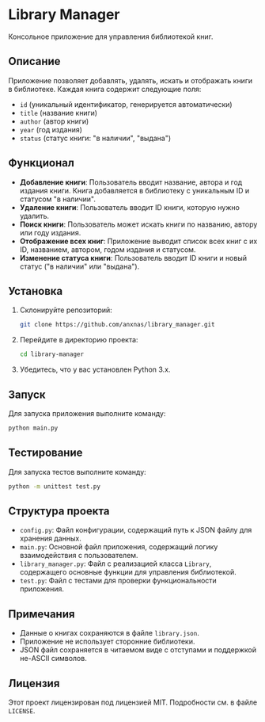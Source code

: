 # Library Manager

Консольное приложение для управления библиотекой книг.

## Описание

Приложение позволяет добавлять, удалять, искать и отображать книги в библиотеке. Каждая книга содержит следующие поля:
- `id` (уникальный идентификатор, генерируется автоматически)
- `title` (название книги)
- `author` (автор книги)
- `year` (год издания)
- `status` (статус книги: "в наличии", "выдана")

## Функционал

- **Добавление книги**: Пользователь вводит название, автора и год издания книги. Книга добавляется в библиотеку с уникальным ID и статусом "в наличии".
- **Удаление книги**: Пользователь вводит ID книги, которую нужно удалить.
- **Поиск книги**: Пользователь может искать книги по названию, автору или году издания.
- **Отображение всех книг**: Приложение выводит список всех книг с их ID, названием, автором, годом издания и статусом.
- **Изменение статуса книги**: Пользователь вводит ID книги и новый статус ("в наличии" или "выдана").

## Установка

1. Склонируйте репозиторий:
    ```sh
    git clone https://github.com/anxnas/library_manager.git
    ```
2. Перейдите в директорию проекта:
    ```sh
    cd library-manager
    ```
3. Убедитесь, что у вас установлен Python 3.x.

## Запуск

Для запуска приложения выполните команду:
```sh
python main.py
```

## Тестирование

Для запуска тестов выполните команду:
```sh
python -m unittest test.py
```

## Структура проекта

- `config.py`: Файл конфигурации, содержащий путь к JSON файлу для хранения данных.
- `main.py`: Основной файл приложения, содержащий логику взаимодействия с пользователем.
- `library_manager.py`: Файл с реализацией класса `Library`, содержащего основные функции для управления библиотекой.
- `test.py`: Файл с тестами для проверки функциональности приложения.

## Примечания

- Данные о книгах сохраняются в файле `library.json`.
- Приложение не использует сторонние библиотеки.
- JSON файл сохраняется в читаемом виде с отступами и поддержкой не-ASCII символов.

## Лицензия

Этот проект лицензирован под лицензией MIT. Подробности см. в файле `LICENSE`.
